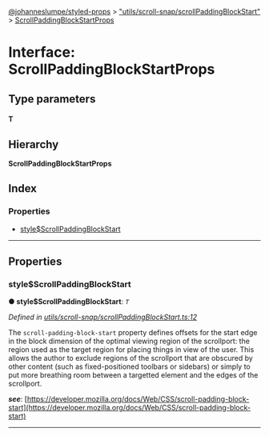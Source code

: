 [@johanneslumpe/styled-props](../README.md) > ["utils/scroll-snap/scrollPaddingBlockStart"](../modules/_utils_scroll_snap_scrollpaddingblockstart_.md) > [ScrollPaddingBlockStartProps](../interfaces/_utils_scroll_snap_scrollpaddingblockstart_.scrollpaddingblockstartprops.md)

# Interface: ScrollPaddingBlockStartProps

## Type parameters
#### T 
## Hierarchy

**ScrollPaddingBlockStartProps**

## Index

### Properties

* [style$ScrollPaddingBlockStart](_utils_scroll_snap_scrollpaddingblockstart_.scrollpaddingblockstartprops.md#style_scrollpaddingblockstart)

---

## Properties

<a id="style_scrollpaddingblockstart"></a>

###  style$ScrollPaddingBlockStart

**● style$ScrollPaddingBlockStart**: *`T`*

*Defined in [utils/scroll-snap/scrollPaddingBlockStart.ts:12](https://github.com/johanneslumpe/styled-props/blob/8e709f1/src/utils/scroll-snap/scrollPaddingBlockStart.ts#L12)*

The `scroll-padding-block-start` property defines offsets for the start edge in the block dimension of the optimal viewing region of the scrollport: the region used as the target region for placing things in view of the user. This allows the author to exclude regions of the scrollport that are obscured by other content (such as fixed-positioned toolbars or sidebars) or simply to put more breathing room between a targetted element and the edges of the scrollport.

*__see__*: [https://developer.mozilla.org/docs/Web/CSS/scroll-padding-block-start](https://developer.mozilla.org/docs/Web/CSS/scroll-padding-block-start)

___

